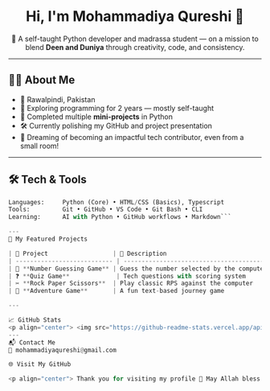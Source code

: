 <h1 align="center">Hi, I'm Mohammadiya Qureshi 👋</h1>

<p align="center">
🌸 A self-taught Python developer and madrassa student — on a mission to blend <strong>Deen and Duniya</strong> through creativity, code, and consistency.  
</p>

---

## 👩‍💻 About Me

- 📍 Rawalpindi, Pakistan   
- 🧠 Exploring programming for 2 years — mostly self-taught  
- 🌟 Completed multiple **mini-projects** in Python  
- 🛠 Currently polishing my GitHub and project presentation  
- 🎯 Dreaming of becoming an impactful tech contributor, even from a small room!

---

## 🛠️ Tech & Tools

```python
Languages:     Python (Core) • HTML/CSS (Basics), Typescript
Tools:         Git • GitHub • VS Code • Git Bash • CLI
Learning:      AI with Python • GitHub workflows • Markdown```

---
📂 My Featured Projects

| 🧩 Project                  | 📝 Description                                       | 🔗 Link                                                                    |
| --------------------------- | ---------------------------------------------------- | -------------------------------------------------------------------------- |
| 🎯 **Number Guessing Game** | Guess the number selected by the computer with hints | [View Project](https://github.com/mohammadiyaqureshi/number-guessing-game) |
| ❓ **Quiz Game**             | Tech questions with scoring system                   | [View Project](https://github.com/mohammadiyaqureshi/quiz-game)            |
| ✂️ **Rock Paper Scissors**  | Play classic RPS against the computer                | [View Project](https://github.com/mohammadiyaqureshi/rock-scissor)         |
| 🧭 **Adventure Game**       | A fun text-based journey game                        | [View Project](https://github.com/mohammadiyaqureshi/adventure-game)       |

---

📈 GitHub Stats
<p align="center"> <img src="https://github-readme-stats.vercel.app/api?username=mohammadiyaqureshi&show_icons=true&hide=prs&count_private=true&theme=default" /> </p>
---
📬 Contact Me
📧 mohammadiyaqureshi@gmail.com

🌐 Visit My GitHub

<p align="center"> Thank you for visiting my profile 🤍 May Allah bless you with barakah and brilliance! </p> ```
